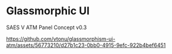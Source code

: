 # Glassmorphic UI

SAES V ATM Panel Concept v0.3


https://github.com/vtonu/glassmorphism-ui-atm/assets/56773210/d27b1c23-0bb0-4915-9efc-922b4bef6451

